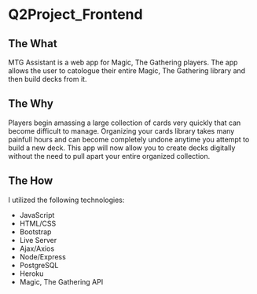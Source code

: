 # Q2Project_Frontend

## The What
MTG Assistant is a web app for Magic, The Gathering players. 
The app allows the user to catologue their entire 
Magic, The Gathering library and then build decks from it.

## The Why
Players begin amassing a large collection of cards very quickly that can become difficult to manage. 
Organizing your cards library takes many painfull hours and can become completely undone anytime you attempt to build a new deck. 
This app will now allow you to create decks digitally without the need to pull apart your entire organized collection.

## The How
I utilized the following technologies:
* JavaScript
* HTML/CSS
* Bootstrap
* Live Server
* Ajax/Axios
* Node/Express
* PostgreSQL
* Heroku
* Magic, The Gathering API


